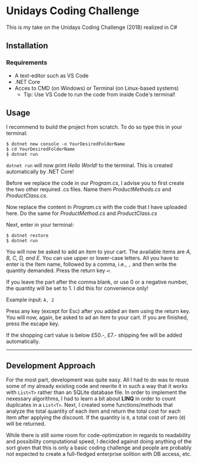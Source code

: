 # Unidays Coding Challenge

This is my take on the Unidays Coding Challenge (2018) realized in C#

## Installation

### Requirements
* A text-editor such as VS Code
* .NET Core
* Acces to CMD (on Windows) or Terminal (on Linux-based systems)
     * Tip: Use VS Code to run the code from inside Code's terminal!

## Usage

I recommend to build the project from scratch. To do so type this in your terminal:

```
$ dotnet new console -o YourDesiredFolderName
$ cd YourDesiredFolderName
$ dotnet run
```

`dotnet run` will now print *Hello World!* to the terminal. This is created automatically by .NET Core!

Before we replace the code in our *Program.cs*, I advise you to first create the two other required .cs files. Name them *ProductMethods.cs* and *ProductClass.cs*.

Now replace the content in *Program.cs* with the code that I have uploaded here. Do the same for *ProductMethod.cs* and *ProductClass.cs*

Next, enter in your terminal:

```
$ dotnet restore
$ dotnet run
```
You will now be asked to add an item to your cart. The available items are *A, B, C, D, and E*. You can use upper or lower-case letters. All you have to enter is the Item name, followed by a comma, i.e., `,` and then write the quantity demanded. Press the return key <kbd>↩</kbd>.

If you leave the part after the comma blank, or use 0 or a negative number, the quantity will be set to 1. I did this for convenience only!

Example input:
`A, 2`

Press any key (except for Esc) after you added an item using the return key. You will now, again, be asked to ad an item to your cart. If you are finished, press the escape key.

If the shopping cart value is below £50.-, £7.- shipping fee will be added automatically.

---

## Development Approach
For the most part, development was quite easy. All I had to do was to reuse some of my already existing code and rewrite it in such a way that it works with `List<T>` rather than an SQLite database file. In order to implement the nexessary algorithms, I had to learn a bit about **LINQ** in order to count duplicates in a `List<T>`. Next, I created some functions/methods that analyze the total quantity of each item and return the total cost for each item after applying the discount. If the quantity is `0`, a total cost of zero (`0`) will be returned.

While there is still some room for code-optimization in regards to readability and possibility computational speed, I decided against doing anything of the sort given that this is only a basic coding challenge and people are probably not expected to create a full-fledged enterprise solition with DB access, etc.
